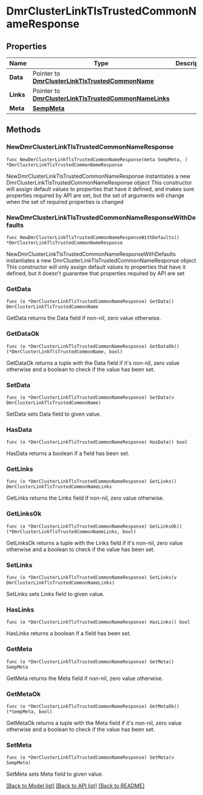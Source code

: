 # DmrClusterLinkTlsTrustedCommonNameResponse

## Properties

Name | Type | Description | Notes
------------ | ------------- | ------------- | -------------
**Data** | Pointer to [**DmrClusterLinkTlsTrustedCommonName**](DmrClusterLinkTlsTrustedCommonName.md) |  | [optional] 
**Links** | Pointer to [**DmrClusterLinkTlsTrustedCommonNameLinks**](DmrClusterLinkTlsTrustedCommonNameLinks.md) |  | [optional] 
**Meta** | [**SempMeta**](SempMeta.md) |  | 

## Methods

### NewDmrClusterLinkTlsTrustedCommonNameResponse

`func NewDmrClusterLinkTlsTrustedCommonNameResponse(meta SempMeta, ) *DmrClusterLinkTlsTrustedCommonNameResponse`

NewDmrClusterLinkTlsTrustedCommonNameResponse instantiates a new DmrClusterLinkTlsTrustedCommonNameResponse object
This constructor will assign default values to properties that have it defined,
and makes sure properties required by API are set, but the set of arguments
will change when the set of required properties is changed

### NewDmrClusterLinkTlsTrustedCommonNameResponseWithDefaults

`func NewDmrClusterLinkTlsTrustedCommonNameResponseWithDefaults() *DmrClusterLinkTlsTrustedCommonNameResponse`

NewDmrClusterLinkTlsTrustedCommonNameResponseWithDefaults instantiates a new DmrClusterLinkTlsTrustedCommonNameResponse object
This constructor will only assign default values to properties that have it defined,
but it doesn't guarantee that properties required by API are set

### GetData

`func (o *DmrClusterLinkTlsTrustedCommonNameResponse) GetData() DmrClusterLinkTlsTrustedCommonName`

GetData returns the Data field if non-nil, zero value otherwise.

### GetDataOk

`func (o *DmrClusterLinkTlsTrustedCommonNameResponse) GetDataOk() (*DmrClusterLinkTlsTrustedCommonName, bool)`

GetDataOk returns a tuple with the Data field if it's non-nil, zero value otherwise
and a boolean to check if the value has been set.

### SetData

`func (o *DmrClusterLinkTlsTrustedCommonNameResponse) SetData(v DmrClusterLinkTlsTrustedCommonName)`

SetData sets Data field to given value.

### HasData

`func (o *DmrClusterLinkTlsTrustedCommonNameResponse) HasData() bool`

HasData returns a boolean if a field has been set.

### GetLinks

`func (o *DmrClusterLinkTlsTrustedCommonNameResponse) GetLinks() DmrClusterLinkTlsTrustedCommonNameLinks`

GetLinks returns the Links field if non-nil, zero value otherwise.

### GetLinksOk

`func (o *DmrClusterLinkTlsTrustedCommonNameResponse) GetLinksOk() (*DmrClusterLinkTlsTrustedCommonNameLinks, bool)`

GetLinksOk returns a tuple with the Links field if it's non-nil, zero value otherwise
and a boolean to check if the value has been set.

### SetLinks

`func (o *DmrClusterLinkTlsTrustedCommonNameResponse) SetLinks(v DmrClusterLinkTlsTrustedCommonNameLinks)`

SetLinks sets Links field to given value.

### HasLinks

`func (o *DmrClusterLinkTlsTrustedCommonNameResponse) HasLinks() bool`

HasLinks returns a boolean if a field has been set.

### GetMeta

`func (o *DmrClusterLinkTlsTrustedCommonNameResponse) GetMeta() SempMeta`

GetMeta returns the Meta field if non-nil, zero value otherwise.

### GetMetaOk

`func (o *DmrClusterLinkTlsTrustedCommonNameResponse) GetMetaOk() (*SempMeta, bool)`

GetMetaOk returns a tuple with the Meta field if it's non-nil, zero value otherwise
and a boolean to check if the value has been set.

### SetMeta

`func (o *DmrClusterLinkTlsTrustedCommonNameResponse) SetMeta(v SempMeta)`

SetMeta sets Meta field to given value.



[[Back to Model list]](../README.md#documentation-for-models) [[Back to API list]](../README.md#documentation-for-api-endpoints) [[Back to README]](../README.md)


